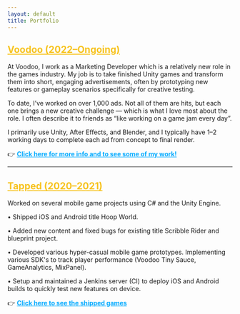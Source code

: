 ```yaml
---
layout: default
title: Portfolio
---
```


## <a href="voodoo" style="color: #f7c31f;">Voodoo (2022–Ongoing)</a>  

At Voodoo, I work as a Marketing Developer which is a relatively new role in the games industry. My job is to take finished Unity games and transform them into short, engaging advertisements, often by prototyping new features or gameplay scenarios specifically for creative testing.

To date, I’ve worked on over 1,000 ads. Not all of them are hits, but each one brings a new creative challenge — which is what I love most about the role. I often describe it to friends as “like working on a game jam every day”.

I primarily use Unity, After Effects, and Blender, and I typically have 1–2 working days to complete each ad from concept to final render.

👉 <strong><a href="voodoo" style="color: #00aaff;">Click here for more info and to see some of my work!</a></strong>

---

## <a href="tapped" style="color: #f7c31f;">Tapped (2020–2021)</a>

Worked on several mobile game projects using C# and the Unity Engine.

• Shipped iOS and Android title Hoop World.

• Added new content and fixed bugs for existing title Scribble Rider and blueprint project.

• Developed various hyper-casual mobile game prototypes. Implementing various SDK's to track player performance (Voodoo Tiny Sauce, GameAnalytics, MixPanel). 

• Setup and maintained a Jenkins server (CI) to deploy iOS and Android builds to quickly test new features on device.

👉 <strong><a href="tapped" style="color: #00aaff;">Click here to see the shipped games</a></strong>
